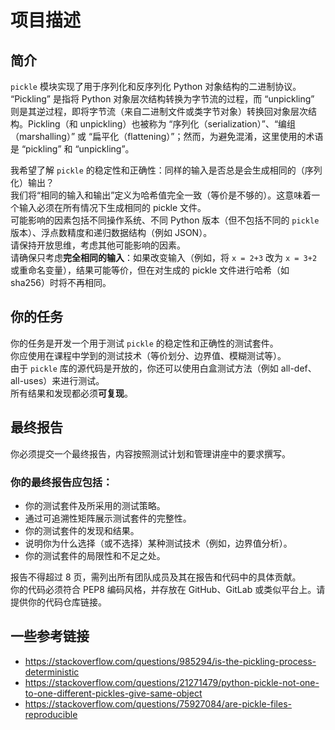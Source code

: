 # 项目描述

## 简介

`pickle` 模块实现了用于序列化和反序列化 Python 对象结构的二进制协议。  
“Pickling” 是指将 Python 对象层次结构转换为字节流的过程，而 “unpickling” 则是其逆过程，即将字节流（来自二进制文件或类字节对象）转换回对象层次结构。Pickling（和 unpickling）也被称为 “序列化（serialization）”、“编组（marshalling）” 或 “扁平化（flattening）”；然而，为避免混淆，这里使用的术语是 “pickling” 和 “unpickling”。

我希望了解 `pickle` 的稳定性和正确性：同样的输入是否总是会生成相同的（序列化）输出？  
我们将“相同的输入和输出”定义为哈希值完全一致（等价是不够的）。这意味着一个输入必须在所有情况下生成相同的 pickle 文件。  
可能影响的因素包括不同操作系统、不同 Python 版本（但不包括不同的 `pickle` 版本）、浮点数精度和递归数据结构（例如 JSON）。  
请保持开放思维，考虑其他可能影响的因素。  
请确保只考虑**完全相同的输入**：如果改变输入（例如，将 `x = 2+3` 改为 `x = 3+2` 或重命名变量），结果可能等价，但在对生成的 pickle 文件进行哈希（如 sha256）时将不再相同。  

## 你的任务

你的任务是开发一个用于测试 `pickle` 的稳定性和正确性的测试套件。  
你应使用在课程中学到的测试技术（等价划分、边界值、模糊测试等）。  
由于 `pickle` 库的源代码是开放的，你还可以使用白盒测试方法（例如 all-def、all-uses）来进行测试。  
所有结果和发现都必须**可复现**。  

## 最终报告

你必须提交一个最终报告，内容按照测试计划和管理讲座中的要求撰写。  

### 你的最终报告应包括：
- 你的测试套件及所采用的测试策略。
- 通过可追溯性矩阵展示测试套件的完整性。
- 你的测试套件的发现和结果。
- 说明你为什么选择（或不选择）某种测试技术（例如，边界值分析）。
- 你的测试套件的局限性和不足之处。

报告不得超过 8 页，需列出所有团队成员及其在报告和代码中的具体贡献。  
你的代码必须符合 PEP8 编码风格，并存放在 GitHub、GitLab 或类似平台上。请提供你的代码仓库链接。  

## 一些参考链接

- https://stackoverflow.com/questions/985294/is-the-pickling-process-deterministic
- https://stackoverflow.com/questions/21271479/python-pickle-not-one-to-one-different-pickles-give-same-object
- https://stackoverflow.com/questions/75927084/are-pickle-files-reproducible